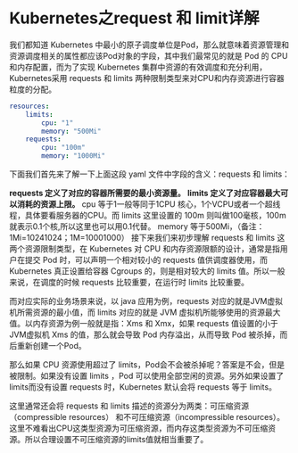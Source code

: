 # Kubernetes之request 和 limit详解
我们都知道 Kubernetes 中最小的原子调度单位是Pod，那么就意味着资源管理和资源调度相关的属性都应该Pod对象的字段，其中我们最常见的就是 Pod 的 CPU 和内存配置，而为了实现 Kubernetes 集群中资源的有效调度和充分利用，Kubernetes采用 requests 和 limits 两种限制类型来对CPU和内存资源进行容器粒度的分配。

```yaml
resources:  
    limits:    
        cpu: "1"
        memory: "500Mi"
    requests:    
        cpu: "100m"
        memory: "1000Mi"
```
下面我们首先来了解一下上面这段 yaml 文件中字段的含义：requests 和 limits：

**requests 定义了对应的容器所需要的最小资源量。**
**limits 定义了对应容器最大可以消耗的资源上限。**
cpu 等于1一般等同于1CPU 核心，1个VCPU或者一个超线程，具体要看服务器的CPU。而 limits 这里设置的 100m 则叫做100毫核，100m就表示0.1个核,所以这里也可以用0.1代替。
memory 等于500Mi，（备注：1Mi=10241024；1M=10001000）
接下来我们来初步理解 requests 和 limits 这两个资源限制类型，在 Kubernetes 对 CPU 和内存资源限额的设计，通常是指用户在提交 Pod 时，可以声明一个相对较小的 requests 值供调度器使用，而 Kubernetes 真正设置给容器 Cgroups 的，则是相对较大的 limits 值。所以一般来说，在调度的时候 requests 比较重要，在运行时 limits 比较重要。

而对应实际的业务场景来说，以 java 应用为例，requests 对应的就是JVM虚拟机所需资源的最小值，而 limits 对应的就是 JVM 虚拟机所能够使用的资源最大值。以内存资源为例一般就是指：Xms 和 Xmx，如果 requests 值设置的小于JVM虚拟机 Xms 的值，那么就会导致 Pod 内存溢出，从而导致 Pod 被杀掉，而后重新创建一个Pod。

那么如果 CPU 资源使用超过了 limits，Pod会不会被杀掉呢？答案是不会，但是被限制。如果没有设置 limits ，Pod 可以使用全部空闲的资源。另外如果设置了 limits而没有设置 requests 时，Kubernetes 默认会将 requests 等于 limits。

这里通常还会将 requests 和 limits 描述的资源分为两类：可压缩资源（compressible resources） 和不可压缩资源（incompressible resources）。这里不难看出CPU这类型资源为可压缩资源，而内存这类型资源为不可压缩资源。所以合理设置不可压缩资源的limits值就相当重要了。
